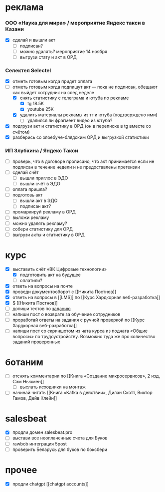 # реклама
### ООО «Наука для мира» / мероприятие Яндекс такси в Казани
- [x] сделай и вышли акт
	- [ ] подписан?
	- [ ] можно удалять? мероприятие 14 ноября
	- [ ] выгрузи стату и акт в ОРД
### Селектел Selectel
- [x] отметь готовым когда придет оплата
- [ ] отметь готовым когда подпишут акт — пока не подписан, обещают как выйдет сотрудник на след неделе
	- [x] снять статистику с телеграма и ютуба по рекламе
		- [x] tg 18.5K
		- [x] youtube 25K
	- [x] удалить материалы рекламы из тг и ютуба (подтверждено ими)
		- [ ] удалился ли фрагмент видео из ютуба?
- [x] подгрузи акт и статистику в ОРД (он в переписке в tg вместе со счётом)
- [x] разберись со злоебуче-блядским ОРД и выгрузкой статистики
### ИП Злубкина / Яндекс Такси
- [ ] проверь, что в договоре прописано, что акт принимается если не подписан в течение недели и не предоставлены претензии
- [ ] сделай счёт
	- [ ] вышли приглос в ЭДО
	- [ ] вышли счёт в ЭДО
- [ ] оплата пришла?
- [ ] подготовь акт
	- [ ] вышли акт в ЭДО
	- [ ] подписан акт?
- [ ] промаркируй рекламу в ОРД
- [ ] выложи рекламу
- [ ] можно удалять рекламу?
- [ ] собери статистику для ОРД
- [ ] выгрузи акты и статистику в ОРД
# курс
- [x] выставить счёт «ВК Цифровые технологии»
	- [x] подготовить акт на будущее
	- [ ] оплатили?
- [x] ответь на вопросы на почте
- [x] проведи документооборот с [[Никита Постнов]]
- [x] ответь на вопросы в [[LMS]] по [[Курс Хардкорная веб-разработка]]
- [x] $ [[Никита Постнов]]
- [ ] допиши тестов по [заданию](https://learn.to.digital/lesson/be33b14bd9b9478ab0758a3e61c03db7/practice/11#comment-c449c70c01b24af492ebf03c788348ff)
- [ ] напиши пост о возврате за обучение сотрудников
- [ ] проработай ответы на задания с ручной проверкой по [[Курс Хардкорная веб-разработка]]
- [ ] напиши пост со скриншотом из чата курса из подчата «Общие вопросы» по трудоустройству. Возможно туда же про количество заданий проверенных
# ботаним
- [ ] отснять комментарии по [[Книга «Создание микросервисов», 2 изд, Сэм Ньюмен]]
	- [ ] выслать исходники на монтаж
- [ ] начинай читать [[Книга «Kafka в действии», Дилан Скотт, Виктор Гамов, Дейв Клейн]]
# salesbeat
- [x] продли домен salesbeat.pro
- [ ] выстави все неоплаченные счета для Буков
- [ ] rawbob интеграция 5post
- [ ] проверить Беларусь для буков по боксбери
# прочее
- [x] продли chatgpt [[chatgpt accounts]]